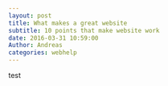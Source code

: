 ```yaml
---
layout: post
title: What makes a great website
subtitle: 10 points that make website work
date: 2016-03-31 10:59:00
Author: Andreas 
categories: webhelp
---
```


test